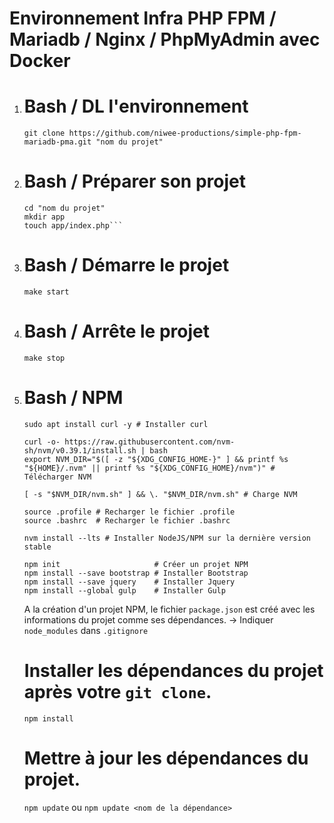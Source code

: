 # Environnement Infra PHP FPM / Mariadb / Nginx / PhpMyAdmin avec Docker

1. 
    # Bash / DL l'environnement
    ```git clone https://github.com/niwee-productions/simple-php-fpm-mariadb-pma.git "nom du projet"```

2. 
    # Bash / Préparer son projet
    ```
    cd "nom du projet"
    mkdir app
    touch app/index.php```

3. 
    # Bash / Démarre le projet
    ```make start```

4. 
    # Bash / Arrête le projet
    ```make stop```

5. 
    # Bash / NPM
    ```
    sudo apt install curl -y # Installer curl

    curl -o- https://raw.githubusercontent.com/nvm-sh/nvm/v0.39.1/install.sh | bash
    export NVM_DIR="$([ -z "${XDG_CONFIG_HOME-}" ] && printf %s "${HOME}/.nvm" || printf %s "${XDG_CONFIG_HOME}/nvm")" # Télécharger NVM

    [ -s "$NVM_DIR/nvm.sh" ] && \. "$NVM_DIR/nvm.sh" # Charge NVM 

    source .profile # Recharger le fichier .profile
    source .bashrc  # Recharger le fichier .bashrc

    nvm install --lts # Installer NodeJS/NPM sur la dernière version stable
    ```
    ```
    npm init                     # Créer un projet NPM
    npm install --save bootstrap # Installer Bootstrap
    npm install --save jquery    # Installer Jquery
    npm install --global gulp    # Installer Gulp
    ```
    A la création d'un projet NPM, le fichier `package.json` est créé avec les informations du projet comme ses dépendances.
    -> Indiquer `node_modules` dans `.gitignore`

    # Installer les dépendances du projet après votre `git clone`.
    ``` npm install ```   
    
    # Mettre à jour les dépendances du projet.
    ``` npm update ``` ou ``` npm update <nom de la dépendance> ```  
